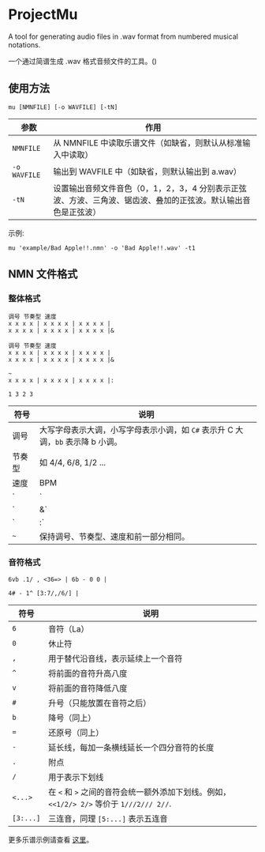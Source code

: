 # ProjectMu

A tool for generating audio files in .wav format from numbered musical notations.

一个通过简谱生成 .wav 格式音频文件的工具。()

## 使用方法

`mu [NMNFILE] [-o WAVFILE] [-tN]`

| 参数 | 作用 |
| --- | --- |
| `NMNFILE` | 从 NMNFILE 中读取乐谱文件（如缺省，则默认从标准输入中读取） |
| `-o WAVFILE` | 输出到 WAVFILE 中（如缺省，则默认输出到 a.wav） |
| `-tN` | 设置输出音频文件音色（0，1，2，3，4 分别表示正弦波、方波、三角波、锯齿波、叠加的正弦波。默认输出音色是正弦波） |

示例:

`mu 'example/Bad Apple!!.nmn' -o 'Bad Apple!!.wav' -t1`

## NMN 文件格式

### 整体格式

```
调号 节奏型 速度
x x x x | x x x x | x x x x |
x x x x | x x x x | x x x x |&

调号 节奏型 速度
x x x x | x x x x | x x x x |
x x x x | x x x x | x x x x |&

~
x x x x | x x x x | x x x x |:

1 3 2 3
```

| 符号 | 说明 |
| --- | --- |
| 调号 | 大写字母表示大调，小写字母表示小调，如 `C#` 表示升 C 大调，`bb` 表示降 b 小调。 |
| 节奏型 | 如 4/4, 6/8, 1/2 ... |
| 速度 | BPM |
| `|` | 小节线 |
| `|&` | 用于表示该部分乐谱结束。（如果乐曲的调号、节奏型、速度中途改变，或者乐曲中有反复记号等，可以将乐曲分为多个部分进行整理） |
| `|:` | 用于表示乐谱结束。在该符号后需要有各部分乐谱在整首乐曲中的排列顺序。如果整首乐曲只有一个部分或者各部分已经按顺序排列，则可以直接用 `||` 代替该符号。 |
| `~` | 保持调号、节奏型、速度和前一部分相同。 |

### 音符格式

```
6vb .1/ , <36=> | 6b - 0 0 |
```
```
4# - 1^ [3:7/,/6/] |
```

| 符号 | 说明 |
| --- | --- |
| `6` | 音符（La） |
| `0` | 休止符 |
| `,` | 用于替代沿音线，表示延续上一个音符 |
| `^` | 将前面的音符升高八度 |
| `v` | 将前面的音符降低八度 |
| `#` | 升号（只能放置在音符之后） |
| `b` | 降号（同上） |
| `=` | 还原号（同上） |
| `-` | 延长线，每加一条横线延长一个四分音符的长度 |
| `.` | 附点 |
| `/` | 用于表示下划线 |
| `<...>` | 在 `<` 和 `>` 之间的音符会统一额外添加下划线。例如， `<<1/2/> 2/>` 等价于 `1///2/// 2//`. |
| `[3:...]` | 三连音，同理 `[5:...]` 表示五连音 |

更多乐谱示例请查看 [这里](example)。
